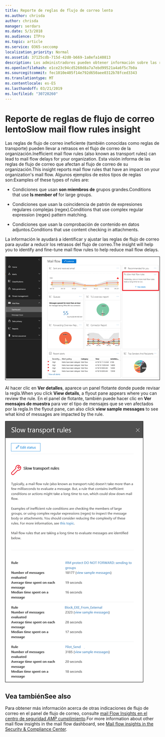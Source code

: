 ```yaml
---
title: Reporte de reglas de flujo de correo lento
ms.author: chrisda
author: chrisda
manager: serdars
ms.date: 5/3/2018
ms.audience: ITPro
ms.topic: article
ms.service: O365-seccomp
localization_priority: Normal
ms.assetid: 37125cdb-715d-42d0-b669-1a8efa140813
description: Los administradores pueden obtener información sobre las reglas de flujo de correo lentas Insight en el panel del flujo de correo en el centro de seguridad & cumplimiento de Office 365.
ms.openlocfilehash: e1ce23c94cd5260d8a7a7ebd99521a4a6f5c7b0a
ms.sourcegitcommit: fec1010e405f14e792d650aee0312b78fced3343
ms.translationtype: MT
ms.contentlocale: es-ES
ms.lasthandoff: 03/21/2019
ms.locfileid: "30720260"
---
```

# <a name="slow-mail-flow-rules-insight"></a><span data-ttu-id="161b5-103">Reporte de reglas de flujo de correo lento</span><span class="sxs-lookup"><span data-stu-id="161b5-103">Slow mail flow rules insight</span></span>

<span data-ttu-id="161b5-104">Las reglas de flujo de correo ineficiente (también conocidas como reglas de transporte) pueden llevar a retrasos en el flujo de correo de la organización.</span><span class="sxs-lookup"><span data-stu-id="161b5-104">Inefficient mail flow rules (also known as transport rules) can lead to mail flow delays for your organization.</span></span> <span data-ttu-id="161b5-105">Esta visión informa de las reglas de flujo de correo que afectan al flujo de correo de su organización.</span><span class="sxs-lookup"><span data-stu-id="161b5-105">This insight reports mail flow rules that have an impact on your organization's mail flow.</span></span> <span data-ttu-id="161b5-106">Algunos ejemplos de estos tipos de reglas son:</span><span class="sxs-lookup"><span data-stu-id="161b5-106">Examples of these types of rules are:</span></span>

- <span data-ttu-id="161b5-107">Condiciones que usan **son miembros de** grupos grandes.</span><span class="sxs-lookup"><span data-stu-id="161b5-107">Conditions that use **Is member of** for large groups.</span></span>

- <span data-ttu-id="161b5-108">Condiciones que usan la coincidencia de patrón de expresiones regulares complejas (regex).</span><span class="sxs-lookup"><span data-stu-id="161b5-108">Conditions that use complex regular expression (regex) pattern matching.</span></span>

- <span data-ttu-id="161b5-109">Condiciones que usan la comprobación de contenido en datos adjuntos.</span><span class="sxs-lookup"><span data-stu-id="161b5-109">Conditions that use content checking in attachments.</span></span>

<span data-ttu-id="161b5-110">La información le ayudará a identificar y ajustar las reglas de flujo de correo para ayudar a reducir los retrasos del flujo de correo.</span><span class="sxs-lookup"><span data-stu-id="161b5-110">The insight will help you to identify and fine-tune mail flow rules to help reduce mail flow delays.</span></span>

![Una lenta Introducción A las reglas de flujo de correo en el panel de flujo de correo en el centro de seguridad & cumplimiento de Office 365](media/1dd90faa-f065-4b10-8b47-d35dc127fc26.png)

<span data-ttu-id="161b5-112">Al hacer clic en **Ver detalles**, aparece un panel flotante donde puede revisar la regla.</span><span class="sxs-lookup"><span data-stu-id="161b5-112">When you click **View details**, a flyout pane appears where you can review the rule.</span></span> <span data-ttu-id="161b5-113">En el panel de flotante, también puede hacer clic en **Ver mensajes de muestra** para ver el tipo de mensajes que se ven afectados por la regla.</span><span class="sxs-lookup"><span data-stu-id="161b5-113">In the flyout pane, can also click **view sample messages** to see what kind of messages are impacted by the rule.</span></span>

![Panel flotante después de hacer clic en ver detalles en una ventana de flujo de correo lenta información sobre las reglas del panel flujo de correo](media/2cbd43b7-1f21-4338-a70c-7b50de5c69cd.png)

## <a name="see-also"></a><span data-ttu-id="161b5-115">Vea también</span><span class="sxs-lookup"><span data-stu-id="161b5-115">See also</span></span>

<span data-ttu-id="161b5-116">Para obtener más información acerca de otras indicaciones de flujo de correo en el panel de flujo de correo, consulte [mail Flow Insights en el centro de seguridad _AMP_ cumplimiento](mail-flow-insights.md).</span><span class="sxs-lookup"><span data-stu-id="161b5-116">For more information about other mail flow insights in the mail flow dashboard, see [Mail flow insights in the Security & Compliance Center](mail-flow-insights.md).</span></span>
